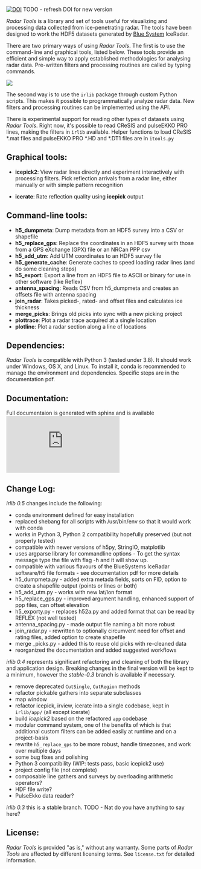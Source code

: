 [![DOI](https://zenodo.org/badge/DOI/10.5281/zenodo.439723.svg)](https://doi.org/10.5281/zenodo.439723)
TODO - refresh DOI for new version

*Radar Tools* is a library and set of tools useful for visualizing and
processing data collected from ice-penetrating radar. The tools have been
designed to work the HDF5 datasets generated by [Blue
System](http://www.radar.bluesystem.ca/) IceRadar.

There are two primary ways of using *Radar Tools*. The first is to use the
command-line and graphical tools, listed below. These tools provide an
efficient and simple way to apply established methodologies for analysing radar
data. Pre-written filters and processing routines are called by typing
commands.

![](http://njwilson23.github.com/radar_tools/images/repo_image.png)

The second way is to use the ``irlib`` package through custom Python scripts.
This makes it possible to programmatically analyze radar data. New filters and
processing routines can be implemented using the API.

There is experimental support for reading other types of datasets using *Radar
Tools*. Right now, it's possible to read CReSIS and pulseEKKO PRO lines, making
the filters in ``irlib`` available. Helper functions to load CReSIS \*.mat files
and pulseEKKO PRO \*.HD and \*.DT1 files are in ``itools.py``

Graphical tools:
----------------

- **icepick2**: View radar lines directly and experiment interactively with
  processing filters. Pick reflection arrivals from a radar line, either
  manually or with simple pattern recognition

- **icerate**: Rate reflection quality using **icepick** output


Command-line tools:
-------------------

- **h5_dumpmeta**: Dump metadata from an HDF5 survey into a CSV or shapefile
- **h5_replace_gps**: Replace the coordinates in an HDF5 survey with those from
  a GPS eXchange (GPX) file or an NRCan PPP csv 
- **h5_add_utm**: Add UTM coordinates to an HDF5 survey file 
- **h5_generate_cache**: Generate caches to speed loading radar lines (and do some cleaning steps)
- **h5_export**: Export a line from an HDF5 file to ASCII or binary for use in other software (like Reflex)
- **antenna_spacing**: Reads CSV from h5_dumpmeta and creates an offsets file with antenna spacing
- **join_radar**: Takes picked-, rated- and offset files and calculates ice thickness
- **merge_picks**: Brings old picks into sync with a new picking project
- **plottrace**: Plot a radar trace acquired at a single location
- **plotline**: Plot a radar section along a line of locations

Dependencies:
-------------

*Radar Tools* is compatible with Python 3 (tested under 3.8). It should work under Windows, OS X, 
and Linux.  To install it, conda is recommended to manage the environment and dependencies. 
Specific steps are in the documentation pdf.


Documentation:
-------------
Full documentaion is generated with sphinx and is available ![here](http://njwilson23.github.com/radar_tools/irlib_documentation.pdf)

Change Log: 
------------------

*irlib 0.5* changes include the following: 
- conda environment defined for easy installation
- replaced shebang for all scripts with /usr/bin/env so that it would work with conda
- works in Python 3, Python 2 compatibility hopefully preserved (but not properly tested)
- compatible with newer versions of h5py, StringIO, matplotlib
- uses argparse library for commandline options - To get the syntax message type the file with flag -h and it will show up. 
- compatible with various flavours of the BlueSystems IceRadar software/h5 file formats - see documentation pdf for more details
- h5_dumpmeta.py - added extra metada fields, sorts on FID, option to create a shapefile output (points or lines or both)
- h5_add_utm.py - works with new lat/lon format 
- h5_replace_gps.py - improved argument handling, enhanced support of ppp files, can offset elevation
- h5_exporty.py - replaces h52a.py and added format that can be read by REFLEX (not well tested)
- antenna_spacing.py - made output file naming a bit more robust
- join_radar.py - rewritten to optionally circumvent need for offset and rating files, added option to create shapefile
- merge _picks.py - added this to reuse old picks with re-cleaned data
- reorganized the documentation and added suggested workflows

*irlib 0.4* represents significant refactoring and cleaning of both the library
and application design. Breaking changes in the final version will be kept to a
minimum, however the *stable-0.3* branch is available if necessary.

- remove deprecated `CutSingle`, `CutRegion` methods
- refactor pickable gathers into separate subclasses
- map window
- refactor icepick, irview, icerate into a single codebase, kept in `irlib/app/`
  (all except icerate)
- build *icepick2* based on the refactored `app` codebase
- modular command system, one of the benefits of which is that additional custom
  filters can be added easily at runtime and on a project-basis
- rewrite ``h5_replace_gps`` to be more robust, handle timezones, and work over
  multiple days
- some bug fixes and polishing
- Python 3 compatibility (WIP: tests pass, basic icepick2 use)
- project config file (not complete)
- composable line gathers and surveys by overloading arithmetic operators?
- HDF file write?
- PulseEkko data reader?


*irlib 0.3* this is a stable branch. 
TODO - Nat do you have anything to say here? 


License:
--------

*Radar Tools* is provided "as is," without any warranty. Some parts of
*Radar Tools* are affected by different licensing terms. See `license.txt` for
detailed information.


